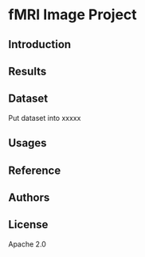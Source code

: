 # fMRI Image Project

## Introduction


## Results


## Dataset

Put dataset into xxxxx

## Usages

## Reference


## Authors


## License

Apache 2.0
